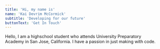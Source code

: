 ```yaml
---
title: 'Hi, my name is'
name: 'Kai Devrim McCormick'
subtitle: 'Developing for our future'
buttonText: 'Get In Touch'
---
```


Hello, I am a highschool student who attends University Preparatory Academy in San Jose, California. I have a passion in just making with code.
